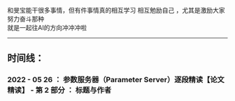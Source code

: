 和旻宝能干很多事情，但有件事情真的相互学习 相互勉励自己 ，尤其是激励大家努力奋斗那种   
就是一起往AI的方向冲冲冲啦      

---

## 时间线：

### 2022 - 05 26 ： 参数服务器（Parameter Server）逐段精读【论文精读】 - 第 2 部分 ： 标题与作者
